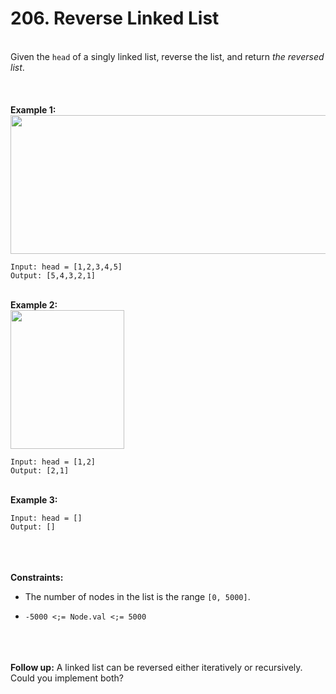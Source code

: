 # 206. Reverse Linked List

<br />Given the `head` of a singly linked list, reverse the list, and return <em>the reversed list</em>.<br />
<br /> <br />
<br />**Example 1:**<br />
<img alt="" src="https://assets.leetcode.com/uploads/2021/02/19/rev1ex1.jpg" style="width:542px;height:222px"/>
```
Input: head = [1,2,3,4,5]
Output: [5,4,3,2,1]
```
<br />**Example 2:**<br />
<img alt="" src="https://assets.leetcode.com/uploads/2021/02/19/rev1ex2.jpg" style="width:182px;height:222px"/>
```
Input: head = [1,2]
Output: [2,1]
```
<br />**Example 3:**<br />
```
Input: head = []
Output: []
```
<br /> <br />
<br />**Constraints:**<br />

* The number of nodes in the list is the range `[0, 5000]`.

* `-5000 <;= Node.val <;= 5000`


<br /> <br />
<br />**Follow up:** A linked list can be reversed either iteratively or recursively. Could you implement both?<br />